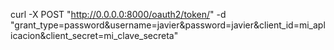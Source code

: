 curl -X POST "http://0.0.0.0:8000/oauth2/token/" -d "grant_type=password&username=javier&password=javier&client_id=mi_aplicacion&client_secret=mi_clave_secreta"